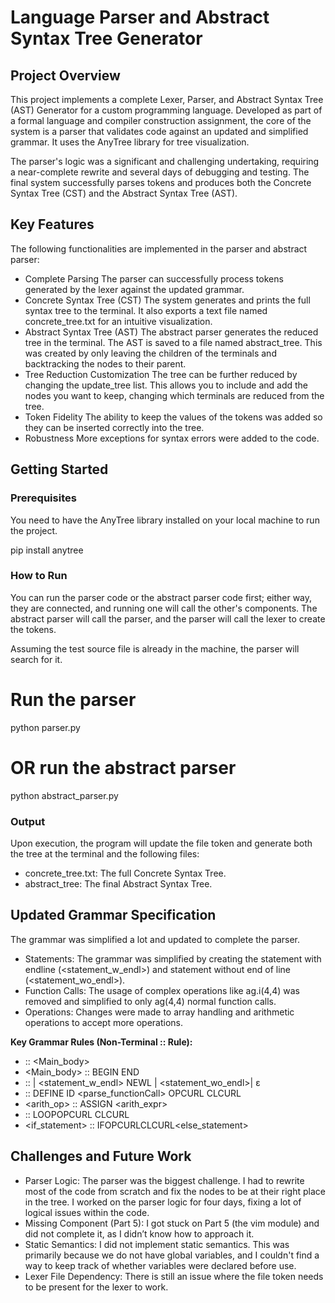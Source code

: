 # Language Parser and Abstract Syntax Tree Generator

## Project Overview

This project implements a complete Lexer, Parser, and Abstract Syntax Tree (AST) Generator for a custom programming language. Developed as part of a formal language and compiler construction assignment, the core of the system is a parser that validates code against an updated and simplified grammar. It uses the AnyTree library for tree visualization.

The parser's logic was a significant and challenging undertaking, requiring a near-complete rewrite and several days of debugging and testing. The final system successfully parses tokens and produces both the Concrete Syntax Tree (CST) and the Abstract Syntax Tree (AST).

## Key Features

The following functionalities are implemented in the parser and abstract parser:

* Complete Parsing The parser can successfully process tokens generated by the lexer against the updated grammar.
* Concrete Syntax Tree (CST) The system generates and prints the full syntax tree to the terminal. It also exports a text file named concrete_tree.txt for an intuitive visualization.
* Abstract Syntax Tree (AST) The abstract parser generates the reduced tree in the terminal. The AST is saved to a file named abstract_tree. This was created by only leaving the children of the terminals and backtracking the nodes to their parent.
* Tree Reduction Customization The tree can be further reduced by changing the update_tree list. This allows you to include and add the nodes you want to keep, changing which terminals are reduced from the tree.
* Token Fidelity The ability to keep the values of the tokens was added so they can be inserted correctly into the tree.
* Robustness More exceptions for syntax errors were added to the code.

## Getting Started

### Prerequisites

You need to have the AnyTree library installed on your local machine to run the project.

pip install anytree

### How to Run

You can run the parser code or the abstract parser code first; either way, they are connected, and running one will call the other's components. The abstract parser will call the parser, and the parser will call the lexer to create the tokens.

Assuming the test source file is already in the machine, the parser will search for it.

# Run the parser 
python parser.py

# OR run the abstract parser
python abstract_parser.py

### Output

Upon execution, the program will update the file token and generate both the tree at the terminal and the following files:

* concrete_tree.txt: The full Concrete Syntax Tree.
* abstract_tree: The final Abstract Syntax Tree.

## Updated Grammar Specification

The grammar was simplified a lot and updated to complete the parser.

* Statements: The grammar was simplified by creating the statement with endline (<statement_w_endl>) and statement without end of line (<statement_wo_endl>).
* Function Calls: The usage of complex operations like ag.i(4,4) was removed and simplified to only ag(4,4) normal function calls.
* Operations: Changes were made to array handling and arithmetic operations to accept more operations.

**Key Grammar Rules (Non-Terminal :: Rule):**

* <language> :: <functions> <Main_body>
* <Main_body> :: BEGIN <Statements> END
* <statement> :: <statement> <statement> | <statement_w_endl> NEWL | <statement_wo_endl>| ε
* <functionRE> :: DEFINE ID <parse_functionCall> OPCURL <statements> CLCURL
* <arith_op> :: <check> ASSIGN <arith_expr>
* <loop> :: LOOP<condition>OPCURL <statements>CLCURL
* <if_statement> :: IF<condition>OPCURL<Statements>CLCURL<else_statement>

## Challenges and Future Work

* Parser Logic: The parser was the biggest challenge. I had to rewrite most of the code from scratch and fix the nodes to be at their right place in the tree. I worked on the parser logic for four days, fixing a lot of logical issues within the code.
* Missing Component (Part 5): I got stuck on Part 5 (the vim module) and did not complete it, as I didn’t know how to approach it.
* Static Semantics: I did not implement static semantics. This was primarily because we do not have global variables, and I couldn't find a way to keep track of whether variables were declared before use.
* Lexer File Dependency: There is still an issue where the file token needs to be present for the lexer to work.
